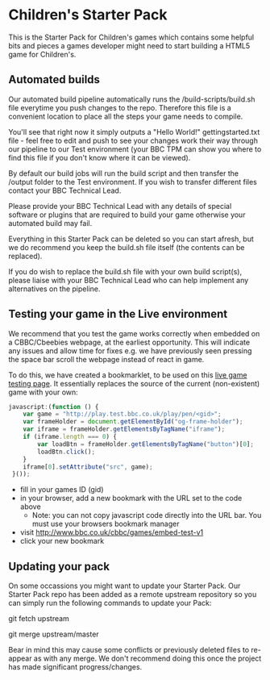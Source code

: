 # Children's Starter Pack
This is the Starter Pack for Children's games which contains some helpful bits and pieces a games developer might need to start building a HTML5 game for Children's.

## Automated builds

Our automated build pipeline automatically runs the /build-scripts/build.sh file everytime you push changes to the repo. Therefore this file is a convenient location to place all the steps your game needs to compile.

You'll see that right now it simply outputs a "Hello World!" gettingstarted.txt file - feel free to edit and push to see your changes work their way through our pipeline to our Test environment (your BBC TPM can show you where to find this file if you don't know where it can be viewed).

By default our build jobs will run the build script and then transfer the /output folder to the Test environment. If you wish to transfer different files contact your BBC Technical Lead.

Please provide your BBC Technical Lead with any details of special software or plugins that are required to build your game otherwise your automated build may fail.

Everything in this Starter Pack can be deleted so you can start afresh, but we do recommend you keep the build.sh file itself (the contents can be replaced).

If you do wish to replace the build.sh file with your own build script(s), please liaise with your BBC Technical Lead who can help implement any alternatives on the pipeline.

## Testing your game in the Live environment

We recommend that you test the game works correctly when embedded on a CBBC/Cbeebies webpage, at the earliest opportunity. This will indicate any issues and allow time for fixes e.g. we have previously seen pressing the space bar scroll the webpage instead of react in game.

To do this, we have created a bookmarklet, to be used on this [live game testing page](http://www.bbc.co.uk/cbbc/games/embed-test-v1). It essentially replaces the source of the current (non-existent) game with your own:

```javascript
javascript:(function () {
    var game = "http://play.test.bbc.co.uk/play/pen/<gid>";
    var frameHolder = document.getElementById("og-frame-holder");
    var iframe = frameHolder.getElementsByTagName("iframe");
    if (iframe.length === 0) {
        var loadBtn = frameHolder.getElementsByTagName("button")[0];
        loadBtn.click();
    }
    iframe[0].setAttribute("src", game);
 }());
 ```

- fill in your games ID (gid)
- in your browser, add a new bookmark with the URL set to the code above
  - Note: you can not copy javascript code directly into the URL bar. You must use your browsers bookmark manager
- visit http://www.bbc.co.uk/cbbc/games/embed-test-v1
- click your new bookmark

## Updating your pack

On some occassions you might want to update your Starter Pack. Our Starter Pack repo has been added as a remote upstream repository so you can simply run the following commands to update your Pack:

git fetch upstream

git merge upstream/master

Bear in mind this may cause some conflicts or previously deleted files to re-appear as with any merge. We don't recommend doing this once the project has made significant progress/changes.


